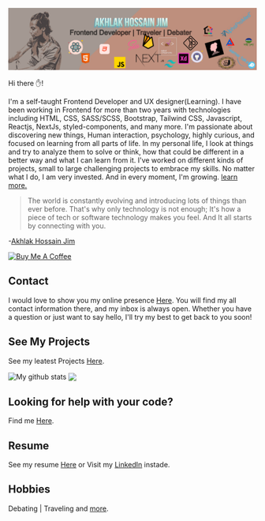 ![Jim Cover Image](./jim.png)

Hi there ✋!

I'm a self-taught Frontend Developer and UX designer(Learning). I have been working in Frontend for more than two years with technologies including HTML, CSS, SASS/SCSS, Bootstrap, Tailwind CSS, Javascript, Reactjs, NextJs, styled-components, and many more. I'm passionate about discovering new things, Human interaction, psychology, highly curious, and focused on learning from all parts of life. In my personal life, I look at things and try to analyze them to solve or think, how that could be different in a better way and what I can learn from it. I've worked on different kinds of projects, small to large challenging projects to embrace my skills. No matter what I do, I am very invested. And in every moment, I'm growing. [learn more.](https://ah-jim-seed.web.app/about/)


>The world is constantly evolving and introducing lots of things than ever before. That's why only technology is not enough; It's how a piece of tech or software technology makes you feel. And It all starts by connecting with you.

-[Akhlak Hossain Jim](https://ah-jim-seed.web.app/)

<a href="https://www.buymeacoffee.com/ahjim" target="_blank"><img src="https://cdn.buymeacoffee.com/buttons/v2/default-yellow.png" alt="Buy Me A Coffee" style="height: 60px !important;width: 217px !important;" ></a>

## Contact

I would love to show you my online presence [Here](http://ah-jim-seed.web.app).
You will find my all contact information there, and my inbox is always open. Whether you have a question or just want to say hello, I'll try my best to get back to you soon!

## See My Projects 

See my leatest Projects [Here](https://ah-jim-seed.web.app/).

<img align="center" src="https://github-readme-stats.vercel.app/api?username=akhlak-hossain-jim&show_icons=true&include_all_commits=true&theme=cobalt&hide_border=true" alt="My github stats" /> 
<img align="center" src="https://github-readme-stats.vercel.app/api/top-langs/?username=akhlak-hossain-jim&layout=compact&theme=cobalt&hide_border=true" />

## Looking for help with your code?
Find me [Here](https://www.linkedin.com/in/akhlakhossainjim/).

## Resume

See my resume [Here](https://ah-jim-seed.web.app/pdf/resume.pdf)
or Visit my [LinkedIn](https://www.linkedin.com/in/akhlakhossainjim/) instade.

## Hobbies

Debating | Traveling and [more](https://ah-jim-seed.web.app/what-else/).
